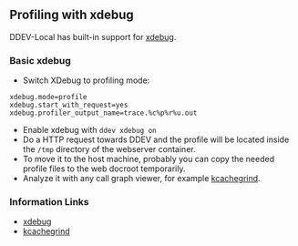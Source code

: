 ## Profiling with xdebug

DDEV-Local has built-in support for [xdebug](https://xdebug.org/).

### Basic xdebug 

* Switch XDebug to profiling mode:
```
xdebug.mode=profile
xdebug.start_with_request=yes
xdebug.profiler_output_name=trace.%c%p%r%u.out
```
* Enable xdebug with `ddev xdebug on`
* Do a HTTP request towards DDEV and the profile will be located inside the `/tmp` directory of the webserver container.
* To move it to the host machine, probably you can copy the needed profile files to the web docroot temporarily.
* Analyze it with any call graph viewer, for example [kcachegrind](https://kcachegrind.github.io/html/Home.html).

### Information Links

* [xdebug](https://xdebug.org/)
* [kcachegrind](https://kcachegrind.github.io/html/Home.html)
